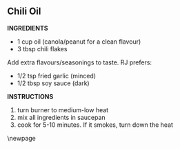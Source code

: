 ## Chili Oil

**INGREDIENTS**

- 1 cup oil (canola/peanut for a clean flavour)
- 3 tbsp chili flakes

Add extra flavours/seasonings to taste. RJ prefers:

- 1/2 tsp fried garlic (minced)
- 1/2 tbsp soy sauce (dark)

**INSTRUCTIONS**

1. turn burner to medium-low heat
1. mix all ingredients in saucepan
1. cook for 5-10 minutes. If it smokes, turn down the heat

\newpage
